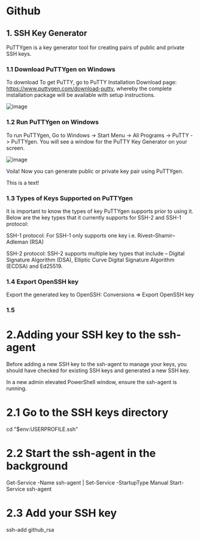 # Github
## 1. SSH Key Generator
PuTTYgen is a key generator tool for creating pairs of public and private SSH keys.
### 1.1 Download PuTTYgen on Windows
To download 
To get PuTTY, go to PuTTY Installation Download page: https://www.puttygen.com/download-putty, whereby the complete installation package will be available with setup instructions.

![image](https://github.com/user-attachments/assets/413eb133-6c51-403e-9983-91a9bc415ad3)

### 1.2 Run PuTTYgen on Windows
To run PuTTYgen, Go to Windows -> Start Menu -> All Programs -> PuTTY -> PuTTYgen. You will see a window for the PuTTY Key Generator on your screen.

![image](https://github.com/user-attachments/assets/c763226d-7762-4f92-86ff-d90e1bb29978)

Voila! Now you can generate public or private key pair using PuTTYgen.

This is a text!

### 1.3 Types of Keys Supported on PuTTYgen
It is important to know the types of key PuTTYgen supports prior to using it. Below are the key types that it currently supports for SSH-2 and SSH-1 protocol:

SSH-1 protocol: For SSH-1 only supports one key i.e. Rivest–Shamir–Adleman (RSA)

SSH-2 protocol: SSH-2 supports multiple key types that include – Digital Signature Algorithm (DSA), Elliptic Curve Digital Signature Algorithm (ECDSA) and Ed25519.

### 1.4 Export OpenSSH key
Export the generated key to OpenSSH: Conversions => Export OpenSSH key

### 1.5 

# 2.Adding your SSH key to the ssh-agent
Before adding a new SSH key to the ssh-agent to manage your keys, you should have checked for existing SSH keys and generated a new SSH key. 

In a new admin elevated PowerShell window, ensure the ssh-agent is running.

# 2.1 Go to the SSH keys directory

cd "$env:USERPROFILE\.ssh"

# 2.2 Start the ssh-agent in the background
Get-Service -Name ssh-agent | Set-Service -StartupType Manual
Start-Service ssh-agent

# 2.3 Add your SSH key
ssh-add github_rsa
